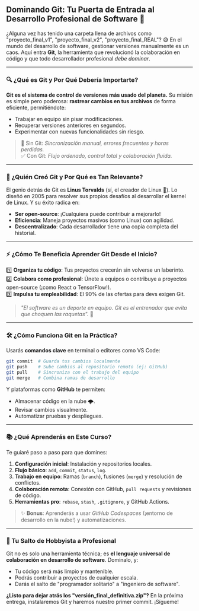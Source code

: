 ## Dominando Git: Tu Puerta de Entrada al Desarrollo Profesional de Software 🚀  

¿Alguna vez has tenido una carpeta llena de archivos como "proyecto_final_v1", "proyecto_final_v2", "proyecto_final_REAL"? 😅 En el mundo del desarrollo de software, gestionar versiones manualmente es un caos. Aquí entra **Git**, la herramienta que revolucionó la colaboración en código y que todo desarrollador profesional *debe dominar*.  

---

### 🔍 ¿Qué es Git y Por Qué Debería Importarte?  
**Git es el sistema de control de versiones más usado del planeta.** Su misión es simple pero poderosa: **rastrear cambios en tus archivos** de forma eficiente, permitiéndote:  
- Trabajar en equipo sin pisar modificaciones.  
- Recuperar versiones anteriores en segundos.  
- Experimentar con nuevas funcionalidades sin riesgo.  

> 📌 Sin Git: *Sincronización manual, errores frecuentes y horas perdidas.*  
> ✅ Con Git: *Flujo ordenado, control total y colaboración fluida.*  

---

### 🧠 ¿Quién Creó Git y Por Qué es Tan Relevante?  
El genio detrás de Git es **Linus Torvalds** (sí, el creador de Linux 🐧). Lo diseñó en 2005 para resolver sus propios desafíos al desarrollar el kernel de Linux. Y su éxito radica en:  
- **Ser open-source**: ¡Cualquiera puede contribuir a mejorarlo!  
- **Eficiencia**: Maneja proyectos masivos (como Linux) con agilidad.  
- **Descentralizado**: Cada desarrollador tiene una copia completa del historial.  

---

### ⚡ ¿Cómo Te Beneficia Aprender Git Desde el Inicio?  
1️⃣ **Organiza tu código**: Tus proyectos crecerán sin volverse un laberinto.  
2️⃣ **Colabora como profesional**: Únete a equipos o contribuye a proyectos open-source (¡como React o TensorFlow!).  
3️⃣ **Impulsa tu empleabilidad**: El 90% de las ofertas para devs exigen Git.  

> *"El software es un deporte en equipo. Git es el entrenador que evita que choquen las raquetas".* 🎾  

---

### 🛠️ ¿Cómo Funciona Git en la Práctica?  
Usarás **comandos clave** en terminal o editores como VS Code:  
```bash
git commit  # Guarda tus cambios localmente  
git push    # Sube cambios al repositorio remoto (ej: GitHub)  
git pull    # Sincroniza con el trabajo del equipo  
git merge   # Combina ramas de desarrollo  
```  
Y plataformas como **GitHub** te permiten:  
- Almacenar código en la nube 🌩️.  
- Revisar cambios visualmente.  
- Automatizar pruebas y despliegues.  

---

### 📚 ¿Qué Aprenderás en Este Curso?  
Te guiaré paso a paso para que domines:  
1. **Configuración inicial**: Instalación y repositorios locales.  
2. **Flujo básico**: `add`, `commit`, `status`, `log`.  
3. **Trabajo en equipo**: Ramas (`branch`), fusiones (`merge`) y resolución de conflictos.  
4. **Colaboración remota**: Conexión con GitHub, `pull requests` y revisiones de código.  
5. **Herramientas pro**: `rebase`, `stash`, `.gitignore`, y GitHub Actions.  

> ✨ **Bonus**: Aprenderás a usar *GitHub Codespaces* (¡entorno de desarrollo en la nube!) y automatizaciones.  

---

### 🚀 Tu Salto de Hobbyista a Profesional  
Git no es solo una herramienta técnica; es **el lenguaje universal de colaboración en desarrollo de software**. Domínalo, y:  
- Tu código será más limpio y mantenible.  
- Podrás contribuir a proyectos de cualquier escala.  
- Darás el salto de "programador solitario" a "ingeniero de software".  

**¿Listo para dejar atrás los "versión_final_definitiva.zip"?** En la próxima entrega, instalaremos Git y haremos nuestro primer commit. ¡Sígueme!  

